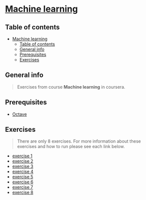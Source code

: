 # [Machine learning](https://www.coursera.org/learn/machine-learning)

## Table of contents
- [Machine learning](#machine-learning)
  - [Table of contents](#table-of-contents)
  - [General info](#general-info)
  - [Prerequisites](#prerequisites)
  - [Exercises](#exercises)

## General info
> Exercises from course **Machine learning** in coursera.

## Prerequisites
* [Octave](https://www.gnu.org/software/octave/download.html)

## Exercises
> There are only 8 exercises. For more information about these exercises and how to run please see each link below.
* [exercise 1](ex1/ex1.pdf)
* [exercise 2](ex2/ex2.pdf)
* [exercise 3](ex3/ex3.pdf)
* [exercise 4](ex4/ex4.pdf)
* [exercise 5](ex5/ex5.pdf)
* [exercise 6](ex6/ex6.pdf)
* [exercise 7](ex7/ex7.pdf)
* [exercise 8](ex8/ex8.pdf)
